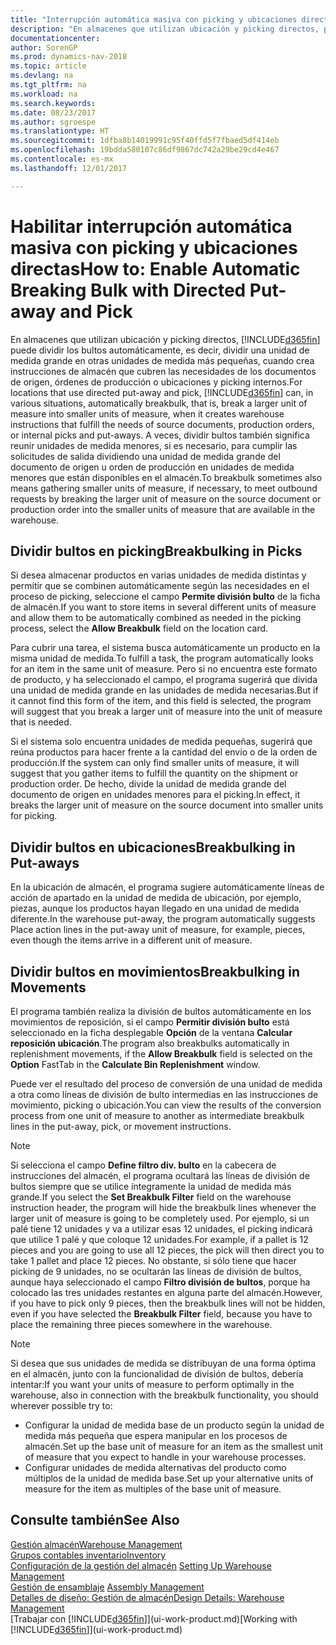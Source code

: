```yaml
---
title: "Interrupción automática masiva con picking y ubicaciones directas"
description: "En almacenes que utilizan ubicación y picking directos, puede dividir una unidad de medida grande en otras unidades de medida más pequeñas, cuando crea instrucciones de almacén que cubren las necesidades de los documentos de origen, órdenes de producción o ubicaciones y picking internos."
documentationcenter: 
author: SorenGP
ms.prod: dynamics-nav-2018
ms.topic: article
ms.devlang: na
ms.tgt_pltfrm: na
ms.workload: na
ms.search.keywords: 
ms.date: 08/23/2017
ms.author: sgroespe
ms.translationtype: HT
ms.sourcegitcommit: 1dfba8b14019991c95f40ffd5f7fbaed5df414eb
ms.openlocfilehash: 19bdda580107c86df9867dc742a29be29cd4e467
ms.contentlocale: es-mx
ms.lasthandoff: 12/01/2017

---
```

# <a name="how-to-enable-automatic-breaking-bulk-with-directed-put-away-and-pick"></a><span data-ttu-id="fa7ab-103">Habilitar interrupción automática masiva con picking y ubicaciones directas</span><span class="sxs-lookup"><span data-stu-id="fa7ab-103">How to: Enable Automatic Breaking Bulk with Directed Put-away and Pick</span></span>
<span data-ttu-id="fa7ab-104">En almacenes que utilizan ubicación y picking directos, [!INCLUDE[d365fin](includes/d365fin_md.md)] puede dividir los bultos automáticamente, es decir, dividir una unidad de medida grande en otras unidades de medida más pequeñas, cuando crea instrucciones de almacén que cubren las necesidades de los documentos de origen, órdenes de producción o ubicaciones y picking internos.</span><span class="sxs-lookup"><span data-stu-id="fa7ab-104">For locations that use directed put-away and pick, [!INCLUDE[d365fin](includes/d365fin_md.md)] can, in various situations, automatically breakbulk, that is, break a larger unit of measure into smaller units of measure, when it creates warehouse instructions that fulfill the needs of source documents, production orders, or internal picks and put-aways.</span></span> <span data-ttu-id="fa7ab-105">A veces, dividir bultos también significa reunir unidades de medida menores, si es necesario, para cumplir las solicitudes de salida dividiendo una unidad de medida grande del documento de origen u orden de producción en unidades de medida menores que están disponibles en el almacén.</span><span class="sxs-lookup"><span data-stu-id="fa7ab-105">To breakbulk sometimes also means gathering smaller units of measure, if necessary, to meet outbound requests by breaking the larger unit of measure on the source document or production order into the smaller units of measure that are available in the warehouse.</span></span>   

## <a name="breakbulking-in-picks"></a><span data-ttu-id="fa7ab-106">Dividir bultos en picking</span><span class="sxs-lookup"><span data-stu-id="fa7ab-106">Breakbulking in Picks</span></span>  
<span data-ttu-id="fa7ab-107">Si desea almacenar productos en varias unidades de medida distintas y permitir que se combinen automáticamente según las necesidades en el proceso de picking, seleccione el campo **Permite división bulto** de la ficha de almacén.</span><span class="sxs-lookup"><span data-stu-id="fa7ab-107">If you want to store items in several different units of measure and allow them to be automatically combined as needed in the picking process, select the **Allow Breakbulk** field on the location card.</span></span>  

<span data-ttu-id="fa7ab-108">Para cubrir una tarea, el sistema busca automáticamente un producto en la misma unidad de medida.</span><span class="sxs-lookup"><span data-stu-id="fa7ab-108">To fulfill a task, the program automatically looks for an item in the same unit of measure.</span></span> <span data-ttu-id="fa7ab-109">Pero si no encuentra este formato de producto, y ha seleccionado el campo, el programa sugerirá que divida una unidad de medida grande en las unidades de medida necesarias.</span><span class="sxs-lookup"><span data-stu-id="fa7ab-109">But if it cannot find this form of the item, and this field is selected, the program will suggest that you break a larger unit of measure into the unit of measure that is needed.</span></span>  

<span data-ttu-id="fa7ab-110">Si el sistema solo encuentra unidades de medida pequeñas, sugerirá que reúna productos para hacer frente a la cantidad del envío o de la orden de producción.</span><span class="sxs-lookup"><span data-stu-id="fa7ab-110">If the system can only find smaller units of measure, it will suggest that you gather items to fulfill the quantity on the shipment or production order.</span></span> <span data-ttu-id="fa7ab-111">De hecho, divide la unidad de medida grande del documento de origen en unidades menores para el picking.</span><span class="sxs-lookup"><span data-stu-id="fa7ab-111">In effect, it breaks the larger unit of measure on the source document into smaller units for picking.</span></span>  

## <a name="breakbulking-in-put-aways"></a><span data-ttu-id="fa7ab-112">Dividir bultos en ubicaciones</span><span class="sxs-lookup"><span data-stu-id="fa7ab-112">Breakbulking in Put-aways</span></span>  
<span data-ttu-id="fa7ab-113">En la ubicación de almacén, el programa sugiere automáticamente líneas de acción de apartado en la unidad de medida de ubicación, por ejemplo, piezas, aunque los productos hayan llegado en una unidad de medida diferente.</span><span class="sxs-lookup"><span data-stu-id="fa7ab-113">In the warehouse put-away, the program automatically suggests Place action lines in the put-away unit of measure, for example, pieces, even though the items arrive in a different unit of measure.</span></span>  

## <a name="breakbulking-in-movements"></a><span data-ttu-id="fa7ab-114">Dividir bultos en movimientos</span><span class="sxs-lookup"><span data-stu-id="fa7ab-114">Breakbulking in Movements</span></span>  
<span data-ttu-id="fa7ab-115">El programa también realiza la división de bultos automáticamente en los movimientos de reposición, si el campo **Permitir división bulto** está seleccionado en la ficha desplegable **Opción** de la ventana **Calcular reposición ubicación**.</span><span class="sxs-lookup"><span data-stu-id="fa7ab-115">The program also breakbulks automatically in replenishment movements, if the **Allow Breakbulk** field is selected on the **Option** FastTab in the **Calculate Bin Replenishment** window.</span></span>  

<span data-ttu-id="fa7ab-116">Puede ver el resultado del proceso de conversión de una unidad de medida a otra como líneas de división de bulto intermedias en las instrucciones de movimiento, picking o ubicación.</span><span class="sxs-lookup"><span data-stu-id="fa7ab-116">You can view the results of the conversion process from one unit of measure to another as intermediate breakbulk lines in the put-away, pick, or movement instructions.</span></span>  

> [!NOTE]  
>  <span data-ttu-id="fa7ab-117">Si selecciona el campo **Define filtro div. bulto** en la cabecera de instrucciones del almacén, el programa ocultará las líneas de división de bultos siempre que se utilice íntegramente la unidad de medida más grande.</span><span class="sxs-lookup"><span data-stu-id="fa7ab-117">If you select the **Set Breakbulk Filter** field on the warehouse instruction header, the program will hide the breakbulk lines whenever the larger unit of measure is going to be completely used.</span></span> <span data-ttu-id="fa7ab-118">Por ejemplo, si un palé tiene 12 unidades y va a utilizar esas 12 unidades, el picking indicará que utilice 1 palé y que coloque 12 unidades.</span><span class="sxs-lookup"><span data-stu-id="fa7ab-118">For example, if a pallet is 12 pieces and you are going to use all 12 pieces, the pick will then direct you to take 1 pallet and place 12 pieces.</span></span> <span data-ttu-id="fa7ab-119">No obstante, si sólo tiene que hacer picking de 9 unidades, no se ocultarán las líneas de división de bultos, aunque haya seleccionado el campo **Filtro división de bultos**, porque ha colocado las tres unidades restantes en alguna parte del almacén.</span><span class="sxs-lookup"><span data-stu-id="fa7ab-119">However, if you have to pick only 9 pieces, then the breakbulk lines will not be hidden, even if you have selected the **Breakbulk Filter** field, because you have to place the remaining three pieces somewhere in the warehouse.</span></span>  

> [!NOTE]  
>  <span data-ttu-id="fa7ab-120">Si desea que sus unidades de medida se distribuyan de una forma óptima en el almacén, junto con la funcionalidad de división de bultos, debería intentar:</span><span class="sxs-lookup"><span data-stu-id="fa7ab-120">If you want your units of measure to perform optimally in the warehouse, also in connection with the breakbulk functionality, you should wherever possible try to:</span></span>  
>   
> - <span data-ttu-id="fa7ab-121">Configurar la unidad de medida base de un producto según la unidad de medida más pequeña que espera manipular en los procesos de almacén.</span><span class="sxs-lookup"><span data-stu-id="fa7ab-121">Set up the base unit of measure for an item as the smallest unit of measure that you expect to handle in your warehouse processes.</span></span>  
> - <span data-ttu-id="fa7ab-122">Configurar unidades de medida alternativas del producto como múltiplos de la unidad de medida base.</span><span class="sxs-lookup"><span data-stu-id="fa7ab-122">Set up your alternative units of measure for the item as multiples of the base unit of measure.</span></span>  

## <a name="see-also"></a><span data-ttu-id="fa7ab-123">Consulte también</span><span class="sxs-lookup"><span data-stu-id="fa7ab-123">See Also</span></span>  
[<span data-ttu-id="fa7ab-124">Gestión almacén</span><span class="sxs-lookup"><span data-stu-id="fa7ab-124">Warehouse Management</span></span>](warehouse-manage-warehouse.md)  
[<span data-ttu-id="fa7ab-125">Grupos contables inventario</span><span class="sxs-lookup"><span data-stu-id="fa7ab-125">Inventory</span></span>](inventory-manage-inventory.md)  
<span data-ttu-id="fa7ab-126">[Configuración de la gestión del almacén](warehouse-setup-warehouse.md)   </span><span class="sxs-lookup"><span data-stu-id="fa7ab-126">[Setting Up Warehouse Management](warehouse-setup-warehouse.md)   </span></span>  
<span data-ttu-id="fa7ab-127">[Gestión de ensamblaje](assembly-assemble-items.md)  </span><span class="sxs-lookup"><span data-stu-id="fa7ab-127">[Assembly Management](assembly-assemble-items.md)  </span></span>  
[<span data-ttu-id="fa7ab-128">Detalles de diseño: Gestión de almacén</span><span class="sxs-lookup"><span data-stu-id="fa7ab-128">Design Details: Warehouse Management</span></span>](design-details-warehouse-management.md)  
<span data-ttu-id="fa7ab-129">[Trabajar con [!INCLUDE[d365fin](includes/d365fin_md.md)]](ui-work-product.md)</span><span class="sxs-lookup"><span data-stu-id="fa7ab-129">[Working with [!INCLUDE[d365fin](includes/d365fin_md.md)]](ui-work-product.md)</span></span>  

